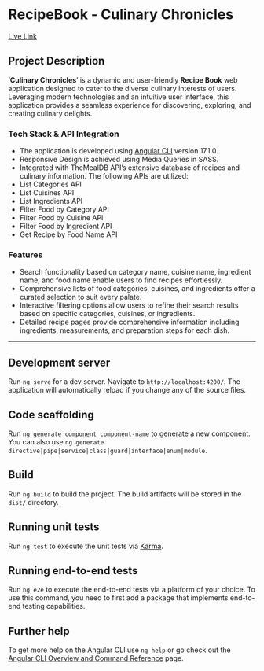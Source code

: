 # RecipeBook - Culinary Chronicles

[Live Link](https://culinary-chronicles.vercel.app/)

## Project Description
‘**Culinary Chronicles**’ is a dynamic and user-friendly **Recipe Book** web application designed to cater to the diverse culinary interests of users. Leveraging modern technologies and an intuitive user interface, this application provides a seamless experience for discovering, exploring, and creating culinary delights.

### Tech Stack & API Integration
- The application is developed using [Angular CLI](https://github.com/angular/angular-cli) version 17.1.0..
- Responsive Design is achieved using Media Queries in SASS.
- Integrated with TheMealDB API’s extensive database of recipes and culinary information. The following APIs are utilized:
- List Categories API
- List Cuisines API
- List Ingredients API
- Filter Food by Category API
- Filter Food by Cuisine API
- Filter Food by Ingredient API
- Get Recipe by Food Name API

### Features
- Search functionality based on category name, cuisine name, ingredient name, and food name enable users to find recipes effortlessly.
- Comprehensive lists of food categories, cuisines, and ingredients offer a curated selection to suit every palate.
- Interactive filtering options allow users to refine their search results based on specific categories, cuisines, or ingredients.
- Detailed recipe pages provide comprehensive information including ingredients, measurements, and preparation steps for each dish.

<hr/>

## Development server

Run `ng serve` for a dev server. Navigate to `http://localhost:4200/`. The application will automatically reload if you change any of the source files.

## Code scaffolding

Run `ng generate component component-name` to generate a new component. You can also use `ng generate directive|pipe|service|class|guard|interface|enum|module`.

## Build

Run `ng build` to build the project. The build artifacts will be stored in the `dist/` directory.

## Running unit tests

Run `ng test` to execute the unit tests via [Karma](https://karma-runner.github.io).

## Running end-to-end tests

Run `ng e2e` to execute the end-to-end tests via a platform of your choice. To use this command, you need to first add a package that implements end-to-end testing capabilities.

## Further help

To get more help on the Angular CLI use `ng help` or go check out the [Angular CLI Overview and Command Reference](https://angular.io/cli) page.
